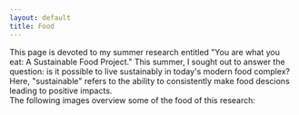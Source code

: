 ```yaml
---
layout: default
title: Food 
---
```


This page is devoted to my summer research entitled "You are what you eat: A Sustainable Food Project." This summer, I sought out to answer the question: is it possible to live sustainably in today's modern food complex? 
Here, "sustainable" refers to the ability to consistently make food descions leading to positive impacts. 
<br/>
The following images overview some of the food of this research: 
<br/>
